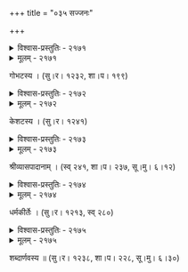 +++
title = "०३५ सज्जनः"

+++



<details><summary>विश्वास-प्रस्तुतिः - २१७१</summary>

अञ्जलिस्थानि पुष्पाणि वासयन्ति करद्वयम् ।  
अहो सुमनसां वृत्तिर् वामदक्षिणयोः समा ॥२१७१॥
</details>

<details><summary>मूलम् - २१७१</summary>

अञ्जलिस्थानि पुष्पाणि वासयन्ति करद्वयम् ।  
अहो सुमनसां वृत्तिर् वामदक्षिणयोः समा ॥२१७१॥
</details>


गोभटस्य । (सु।र। १२३२, शा।प। १९९)  



<details><summary>विश्वास-प्रस्तुतिः - २१७२</summary>

अयं निजः परो वेति गणना लघुचेतसाम् ।  
उदारचरितानां तु वसुधैव कुटुम्बकम् ॥२१७२॥
</details>

<details><summary>मूलम् - २१७२</summary>

अयं निजः परो वेति गणना लघुचेतसाम् ।  
उदारचरितानां तु वसुधैव कुटुम्बकम् ॥२१७२॥
</details>


केशटस्य । (सु।र। १२४१)  



<details><summary>विश्वास-प्रस्तुतिः - २१७३</summary>

सुजनो न याति वैरं परहितबुद्धिर् विनाशकाले’पि ।  
छेदे’पि चन्दनतरुः सुरभयति मुखं कुठारस्य ॥२१७३॥
</details>

<details><summary>मूलम् - २१७३</summary>

सुजनो न याति वैरं परहितबुद्धिर् विनाशकाले’पि ।  
छेदे’पि चन्दनतरुः सुरभयति मुखं कुठारस्य ॥२१७३॥
</details>


श्रीव्यासपादानाम् । (स्व् २४१, शा।प। २३७, सू।मु। ६।१२)  



<details><summary>विश्वास-प्रस्तुतिः - २१७४</summary>

असन्तो नाभ्यर्थ्याः सुहृद् अपि न याच्यस् तनुधनः   
प्रियावृत्तिर् न्याय्या चरितम् असुभङ्गे’प्य् अमलिनम् ।  
विपद्य् उच्चैः स्थेयं पदम् अनुविधेयं च महतां  
सतां केनोद्दिष्टं विषममसिधाराव्रतम् इदम् ॥२१७४॥
</details>

<details><summary>मूलम् - २१७४</summary>

असन्तो नाभ्यर्थ्याः सुहृद् अपि न याच्यस् तनुधनः   
प्रियावृत्तिर् न्याय्या चरितम् असुभङ्गे’प्य् अमलिनम् ।  
विपद्य् उच्चैः स्थेयं पदम् अनुविधेयं च महतां  
सतां केनोद्दिष्टं विषममसिधाराव्रतम् इदम् ॥२१७४॥
</details>


धर्मकीर्तेः । (सु।र। १२१३, स्व् २८०)  



<details><summary>विश्वास-प्रस्तुतिः - २१७५</summary>

ये दीनेषु दयालवः स्पृशति यान् अल्पो’पि न श्रीमदो  
व्यग्रा ये च परोपकारकरणे हृष्यन्ति ये याचिताः ।  
स्वस्थाः सत्य् अपि यौवनोदयमहाव्याधिप्रकोपे’पि ये  
ते भूमण्डनैकतिलकाः सन्तः कियन्तो जनाः ॥२१७५॥
</details>

<details><summary>मूलम् - २१७५</summary>

ये दीनेषु दयालवः स्पृशति यान् अल्पो’पि न श्रीमदो  
व्यग्रा ये च परोपकारकरणे हृष्यन्ति ये याचिताः ।  
स्वस्थाः सत्य् अपि यौवनोदयमहाव्याधिप्रकोपे’पि ये  
ते भूमण्डनैकतिलकाः सन्तः कियन्तो जनाः ॥२१७५॥
</details>


शब्दार्णवस्य ॥ (सु।र। १२३८, शा।प। २२८, सू।मु। ६।३०)  